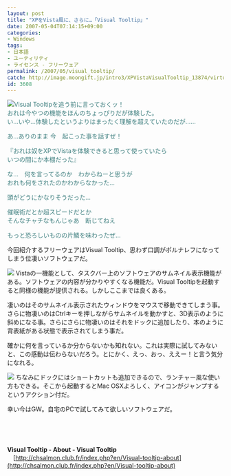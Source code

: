 ```yaml
---
layout: post
title: "XPをVista風に、さらに…「Visual Tooltip」"
date: 2007-05-04T07:14:15+09:00
categories:
- Windows
tags: 
- 日本語
- ユーティリティ
- ライセンス - フリーウェア
permalink: /2007/05/visual_tooltip/
catch: http://image.moongift.jp/intro3/XPVistaVisualTooltip_13874/virtualtooltip03_thumb.png
id: 3608
---
```

![](http://image.moongift.jp/intro3/XPVistaVisualTooltip_13874/virtualtooltip054.png)<font color="#408080">Visual Tooltipを追う前に言っておくッ！<br>おれは今やつの機能をほんのちょっぴりだが体験した。<br>い…いや…体験したというよりはまったく理解を超えていたのだが……</font>

 

<font color="#408080">あ…ありのまま 今　起こった事を話すぜ！</font>

 

<font color="#408080">『おれは奴をXPでVistaを体験できると思って使っていたら<br>いつの間にか本棚だった』</font>

 

<font color="#408080">な…　何を言ってるのか　わからねーと思うが<br>おれも何をされたのかわからなかった…</font>

 

<font color="#408080">頭がどうにかなりそうだった…</font>

 

<font color="#408080">催眠術だとか超スピードだとか<br>そんなチャチなもんじゃあ　断じてねえ</font>

 

<font color="#408080">もっと恐ろしいものの片鱗を味わったぜ…</font>

 

今回紹介するフリーウェアはVisual Tooltip、思わず口調がポルナレフになってしまう位凄いソフトウェアだ。

 <!--more--> 

[![](http://image.moongift.jp/intro3/XPVistaVisualTooltip_13874/virtualtooltip03_thumb.png)](http://image.moongift.jp/intro3/XPVistaVisualTooltip_13874/virtualtooltip032.png) Vistaの一機能として、タスクバー上のソフトウェアのサムネイル表示機能がある。ソフトウェアの内容が分かりやすくなる機能だ。Visual Tooltipを起動すると同様の機能が提供される。しかしここまでは良くある。

 

凄いのはそのサムネイル表示されたウィンドウをマウスで移動できてしまう事。さらに物凄いのはCtrlキーを押しながらサムネイルを動かすと、3D表示のように斜めになる事。さらにさらに物凄いのはそれをドックに追加したり、本のように背表紙がある状態で表示されてしまう事だ。

 

確かに何を言っているか分からないかも知れない。これは実際に試してみないと、この感動は伝わらないだろう。とにかく、えっ、おっ、ええー！と言う気分になれる。

 

[![](http://image.moongift.jp/intro3/XPVistaVisualTooltip_13874/virtualtooltip07_thumb.png)](http://image.moongift.jp/intro3/XPVistaVisualTooltip_13874/virtualtooltip072.png) ちなみにドックにはショートカットも追加できるので、ランチャー風な使い方もできる。そこから起動するとMac OSXよろしく、アイコンがジャンプするというアクション付だ。

 

幸い今はGW。自宅のPCで試してみて欲しいソフトウェアだ。

 

&nbsp;

 

&nbsp;

 

**Visual Tooltip - About - Visual Tooltip**  
　[http://chsalmon.club.fr/index.php?en/Visual-tooltip-about](http://chsalmon.club.fr/index.php?en/Visual-tooltip-about)

